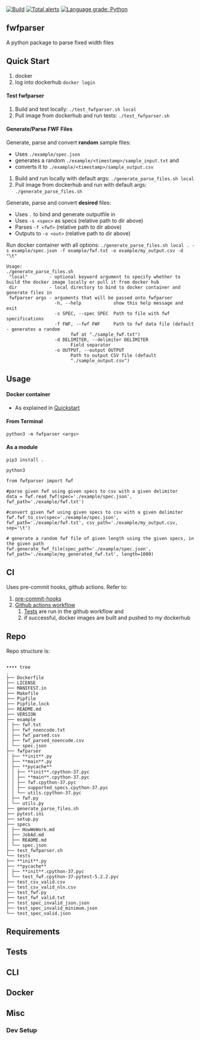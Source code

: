 [![Build](https://github.com/suryaavala/fwfparser/workflows/Test%20Build%20and%20Publish/badge.svg)](https://github.com/suryaavala/fwfparser/workflows/Test%20Build%20and%20Publish/badge.svg) [![Total alerts](https://img.shields.io/lgtm/alerts/g/suryaavala/fwfparser.svg?logo=lgtm&logoWidth=18)](https://lgtm.com/projects/g/suryaavala/fwfparser/alerts/) [![Language grade: Python](https://img.shields.io/lgtm/grade/python/g/suryaavala/fwfparser.svg?logo=lgtm&logoWidth=18)](https://lgtm.com/projects/g/suryaavala/fwfparser/context:python)
## fwfparser

A python package to parse fixed width files

## Quick Start

1.  docker
2.  log into dockerhub `docker login`

#### Test fwfparser

1.  Build and test locally: `./test_fwfparser.sh local`
2.  Pull image from dockerhub and run tests: `./test_fwfparser.sh`

#### Generate/Parse FWF Files

Generate, parse and convert <b>random</b> sample files:

- Uses `./example/spec.json`
- generates a random `./example/<timestamp>/sample_input.txt` and
- converts it to `./example/<timestamp>/sample_output.csv`

1. Build and run locally with default args:
   `./generate_parse_files.sh local`
2. Pull image from dockerhub and run with default args:
   `./generate_parse_files.sh`

Generate, parse and convert <b>desired</b> files:

- Uses `.` to bind and generate outputfile in
- Uses `-s <spec>` as specs (relative path to dir above)
- Parses `-f <fwf>` (relative path to dir above)
- Outputs to `-o <out>` (relative path to dir above)

Run docker container with all options:
`./generate_parse_files.sh local . -s example/spec.json -f example/fwf.txt -o example/my_output.csv -d "\t"`

```
Usage:
./generate_parse_files.sh
 "local"        - optional keyword argument to specify whether to build the docker image locally or pull it from docker hub
 dir            - local directory to bind to docker container and generate files in
 fwfparser args - arguments that will be passed onto fwfparser
                  -h, --help            show this help message and exit
                  -s SPEC, --spec SPEC  Path to file with fwf specifications
                  -f FWF, --fwf FWF     Path to fwf data file (default - generates a random
                        fwf at "./sample_fwf.txt")
                  -d DELIMITER, --delimiter DELIMITER
                        Field separator
                  -o OUTPUT, --output OUTPUT
                        Path to output CSV file (default
                        "./sample_output.csv")
```

## Usage

#### Docker container

- As explained in [Quickstart](#quick-start)

#### From Terminal

`python3 -m fwfparser <args>`

#### As a module

`pip3 install .`

`python3`

```
from fwfparser import fwf

#parse given fwf using given specs to csv with a given delimiter
data = fwf.read_fwf(spec='./example/spec.json', fwf_path='./example/fwf.txt')

#convert given fwf using given specs to csv with a given delimiter
fwf.fwf_to_csv(spec='./example/spec.json', fwf_path='./example/fwf.txt', csv_path='./example/my_output.csv, sep='\t')

# generate a random fwf file of given length using the given specs, in the given path
fwf.generate_fwf_file(spec_path='./example/spec.json', fwf_path='./example/my_generated_fwf.txt', length=1000)
```

## CI

Uses pre-commit hooks, github actions.
Refer to:

1. [pre-commit-hooks](.pre-commit-config.yaml)
2. [Github actions workflow](./.github/workflows/push.yml)
   1. [Tests](tests/) are run in the github workflow and
   2. if successful, docker images are built and pushed to my dockerhub

## Repo

Repo structure is:

```

•••• tree
.
├── Dockerfile
├── LICENSE
├── MANIFEST.in
├── Makefile
├── Pipfile
├── Pipfile.lock
├── README.md
├── VERSION
├── example
│ ├── fwf.txt
│ ├── fwf_noencode.txt
│ ├── fwf_parsed.csv
│ ├── fwf_parsed_noencode.csv
│ └── spec.json
├── fwfparser
│ ├── **init**.py
│ ├── **main**.py
│ ├── **pycache**
│ │ ├── **init**.cpython-37.pyc
│ │ ├── **main**.cpython-37.pyc
│ │ ├── fwf.cpython-37.pyc
│ │ ├── supported_specs.cpython-37.pyc
│ │ └── utils.cpython-37.pyc
│ ├── fwf.py
│ └── utils.py
├── generate_parse_files.sh
├── pytest.ini
├── setup.py
├── specs
│ ├── HowWeWork.md
│ ├── JobAd.md
│ ├── README.md
│ └── spec.json
├── test_fwfparser.sh
└── tests
├── **init**.py
├── **pycache**
│ ├── **init**.cpython-37.pyc
│ └── test_fwf.cpython-37-pytest-5.2.2.pyc
├── test_csv_valid.csv
├── test_csv_valid_nln.csv
├── test_fwf.py
├── test_fwf_valid.txt
├── test_spec_invalid_json.json
├── test_spec_invalid_minimum.json
└── test_spec_valid.json

```

## Requirements

## Tests

## CLI

## Docker

## Misc

### Dev Setup
